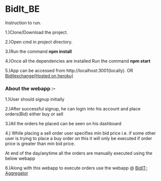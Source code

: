 # BidIt_BE
<p>Instruction to run.</p>
<p>1.)Clone/Download the project.</p>
<p>2.)Open cmd in project directory.</p>
<p>3.)Run the command <strong>npm install</strong></p>
<p>4.)Once all the dependencies are installed Run the command <strong>npm start</strong></p>
<p>5.)App can be accessed from http://localhost:3001(locally). OR <a href="https://biditexchange.herokuapp.com/">Biditexchange(Hosted on heroku)</a></p>
<h3>About the webapp :- </h3>
<p>1.)User should signup initially</p>
<p>2.)After successful signup, he can login into his account and place orders(Bid) either buy or sell</p>
<p>3.)All the orders he placed can be seen on his dashboard</p>
<p>4.) While placing a sell order user specifies min bid price i.e. if some other user is trying to place a buy order on this it will only be executed if order price is greater than min bid price.</p>
<p>At end of the day/anytime all the orders are manually executed using the below webapp</p>
<p>6.)Along with this webapp to execute orders use the webapp @ <a href="https://github.com/Dinesh9059/BidIT-Aggregator">BidIT-Aggregator</a></p>
